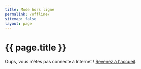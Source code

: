 ```yaml
---
title: Mode hors ligne
permalink: /offline/
sitemap: false
layout: page
---
```


# {{ page.title }}

Oups, vous n'êtes pas connecté à Internet !
<a href="{{ site.baseurl }}/{{ site.current_edition }}/">Revenez à l'accueil</a>.
